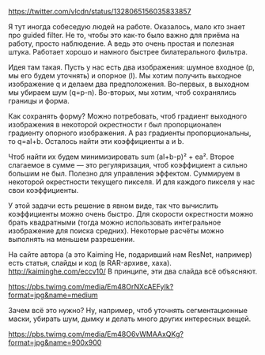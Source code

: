 https://twitter.com/vlcdn/status/1328065156035833857

Я тут иногда собеседую людей на работе. Оказалось, мало кто знает про guided filter. Не то, чтобы это как-то было важно для приёма на работу, просто наблюдение.
А ведь это очень простая и полезная штука. Работает хорошо и намного быстрее билатерального фильтра.

Идея там такая. Пусть у нас есть два изображения: шумное входное (p, мы его будем уточнять) и опорное (I). Мы хотим получить выходное изображение q и делаем два предположения.
Во-первых, в выходном мы убираем шум (q=p-n).
Во-вторых, мы хотим, чтоб сохранялись границы и форма.

Как сохранять форму? Можно потребовать, чтоб градиент выходного изображения в некоторой окрестности r был пропорционален градиенту опорного изображения. А раз градиенты пропорциональны, то q=aI+b. Осталось найти эти коэффициенты a и b.

Чтоб найти их будем минимизировать sum (aI+b-p)² + ea². Второе слагаемое в сумме — это регуляризация, чтоб коэффициент a сильно большим не был. Полезно для управления эффектом. Суммируем в некоторой окрестности текущего пикселя. И для каждого пикселя у нас свои коэффициенты.

У этой задачи есть решение в явном виде, так что вычислить коэффициенты можно очень быстро. Для скорости окрестности можно брать квадратными (тогда можно использовать интегральное изображение для поиска средних). Некоторые расчёты можно выполнять на меньшем разрешении.

На сайте автора (а это Kaiming He, подаривший нам ResNet, например) есть статья, слайды и код (в RAR-архиве, хаха). http://kaiminghe.com/eccv10/
В принципе, эти два слайда всё объясняют.

https://pbs.twimg.com/media/Em48OrNXcAEFyIk?format=jpg&name=medium


Зачем всё это нужно? Ну, например, чтоб уточнять сегментационные маски, убирать шум, дымку и делать много других интересных вещей.

https://pbs.twimg.com/media/Em48O6vWMAAxQKg?format=jpg&name=900x900

